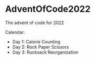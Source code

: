 # AdventOfCode2022
The advent of code for 2022

Calendar:
- Day 1: Calorie Counting
- Day 2: Rock Paper Scissors
- Day 3: Rucksack Reorganization